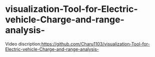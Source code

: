 # visualization-Tool-for-Electric-vehicle-Charge-and-range-analysis-


Video discription;https://github.com/Charu1103/visualization-Tool-for-Electric-vehicle-Charge-and-range-analysis-
